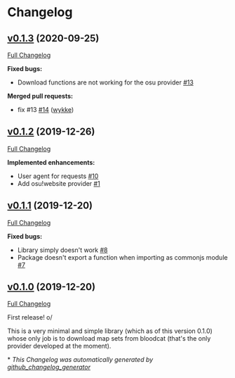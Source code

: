 # Changelog

## [v0.1.3](https://github.com/loarca/osu-map-dl/tree/v0.1.3) (2020-09-25)

[Full Changelog](https://github.com/loarca/osu-map-dl/compare/v0.1.2...v0.1.3)

**Fixed bugs:**

- Download functions are not working for the osu provider [\#13](https://github.com/loarca/osu-map-dl/issues/13)

**Merged pull requests:**

- fix \#13 [\#14](https://github.com/loarca/osu-map-dl/pull/14) ([wykke](https://github.com/wykke))

## [v0.1.2](https://github.com/loarca/osu-map-dl/tree/v0.1.2) (2019-12-26)

[Full Changelog](https://github.com/loarca/osu-map-dl/compare/v0.1.1...v0.1.2)

**Implemented enhancements:**

- User agent for requests [\#10](https://github.com/loarca/osu-map-dl/issues/10)
- Add osu!website provider [\#1](https://github.com/loarca/osu-map-dl/issues/1)

## [v0.1.1](https://github.com/loarca/osu-map-dl/tree/v0.1.1) (2019-12-20)

[Full Changelog](https://github.com/loarca/osu-map-dl/compare/v0.1.0...v0.1.1)

**Fixed bugs:**

- Library simply doesn't work [\#8](https://github.com/loarca/osu-map-dl/issues/8)
- Package doesn't export a function when importing as commonjs module [\#7](https://github.com/loarca/osu-map-dl/issues/7)

## [v0.1.0](https://github.com/loarca/osu-map-dl/tree/v0.1.0) (2019-12-20)

[Full Changelog](https://github.com/loarca/osu-map-dl/compare/5d5cc15c6326921f5646be04c3e5be1fd5375fff...v0.1.0)

First release! o/

This is a very minimal and simple library (which as of this version 0.1.0) whose only job is to download map sets from bloodcat (that's the only provider developed at the moment).



\* *This Changelog was automatically generated by [github_changelog_generator](https://github.com/github-changelog-generator/github-changelog-generator)*
